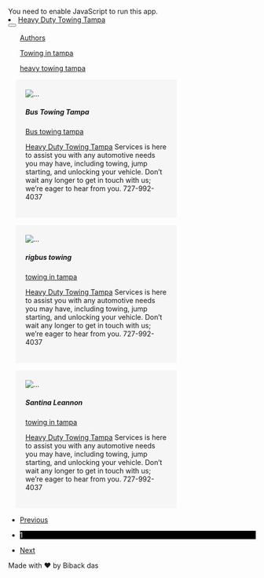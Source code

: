 
<!-- saved from url=(0038)https://www.heavytowingtampa.com/ -->
<html lang="en">
<head><meta http-equiv="Content-Type" content="text/html; charset=UTF-8">
<link rel="icon" href="https://react-blog-website.vercel.app/favicon.ico">
<meta name="viewport" content="width=device-width,initial-scale=1">
<meta name="theme-color" content="#000000">
<meta name="description" content="Web site created using create-react-app">
<link rel="apple-touch-icon" href="https://react-blog-website.vercel.app/logo192.png">
<link rel="manifest" href="https://react-blog-website.vercel.app/manifest.json">
<title>SEO generated Blog Website</title>
<link href="./React App_files/2.829c9cb5.chunk.css" rel="stylesheet">
<link href="./React App_files/main.5edbe5f8.chunk.css" rel="stylesheet">
<style type="text/css">
.keyword-info-container {
  box-sizing: border-box;
  width: 100%;
  margin-bottom: 20px;
  font-size: 12px;
  border-bottom: 1px solid #dee1e5;
}

.keyword-info-container.youtube {
  margin-bottom: 0;
  border-bottom: none;
}

.keyword-info-container .title {
  color: #26282d;
  font-size: 17px;
  font-weight: bold;
}

.keyword-info-container .tabs {
  list-style: none;
  display: flex;
  justify-content: flex-start;
  border-bottom: 1px solid #dee1e5;
  margin-top: -10px;
  padding: 0px 16px;
  align-items: center;
}
.keyword-info-container .tabs li {
  padding: 8px;
  padding-left: 0;
  color: #000;
  cursor: pointer;
  font-size: 12px;
}
.keyword-info-container .tabs li.small {
  font-size: 10px;
}
.keyword-info-container .tabs li:last-child {
  overflow: hidden;
}

.keyword-info-container .tabs li.active {
  color: #4285f4;
}

table.keyword-info-table {
  border-collapse: collapse;
  width: 100%;
  color: #000;
  font-size: 12px;
  position: relative;
}

.keyword-info-table thead {
  height: 50px;
}

.keyword-info-table th {
  padding: 10px;
  padding-left: 0;
  font-weight: bold;
  color: #000000;
  font-size: 12px;
}

.keyword-info-table th:first-child {
  padding-left: 16px;
}

.keyword-info-table th:last-child {
  padding-right: 16px;
}

.keyword-info-table td {
  border-bottom: 1px solid #dee1e5;
  padding: 10px;
  padding-left: 0;
  height: 50px;
  box-sizing: border-box;
}

.keyword-info-table td:first-child {
  padding-left: 16px;
}

.keyword-info-table td:last-child {
  padding-right: 16px;
}

.keyword-info-table tfoot tr {
  background-color: #dee1e544;
}

.keyword-info-table tfoot tr:last-child td {
  border-bottom: none;
}

.ubersuggest-button {
  color: #0086f7;
  font-family: Arial;
  font-size: 14px;
  font-weight: bold;
  line-height: 29px;
  padding: 8px 30px;
  border: 1px solid #0086f7;
  background-color: #ffffff;
  border-radius: 2px;
  outline: none;
  border: none;
  cursor: pointer;
  margin: 4px;
}

.ubersuggest-logo-wrapper {
  display: flex;
  align-items: center;
  justify-content: flex-end;
  margin: 10px 10px 0 0;
  font-weight: bold;
  color: #26282d;
}

.ubersuggest-logo {
  width: 182px;
  height: 33px;
  cursor: pointer;
}

.keyword-info-container .row {
  display: flex;
  justify-content: space-between;
  align-items: center;
  margin: 0;
  padding: 20px 16px;
  border-top: 1px solid #dee1e5;
}

.header h2 {
  color: #000000;
  font-family: Geomanist;
  font-size: 24px;
  font-weight: 500;
}

/*
Youtube Dark theme styling
*/
html[dark] .keyword-info-container .title {
  color: #fff;
}

html[dark] .keyword-info-container .tabs {
  border-color: #ffffff0d;
}

html[dark] .keyword-info-container .tabs li {
  color: #fff;
}

html[dark] .keyword-info-container .tabs li.active {
  color: #4285f4;
}

html[dark] table.keyword-info-table {
  color: #fff;
}

html[dark] .keyword-info-table th {
  color: #fff;
}

html[dark] .keyword-info-table tfoot tr {
  background-color: #3d3d3d;
}

html[dark] .keyword-info-table tfoot tr:last-child td .button-arrow {
  border-color: #fff;
}

.keyword-info-table tfoot tr:last-child td .button-arrow.disabled {
  border-color: #9b9b9b !important;
}

/*
Google Dark theme styling
*/

body[data-dt='1'] .keyword-info-container .title {
  color: #fff;
}

body[data-dt='1'] .keyword-info-container .tabs {
  border-color: #ffffff0d;
}

body[data-dt='1'] .keyword-info-container .tabs li {
  color: #fff;
}

body[data-dt='1'] .keyword-info-container .tabs li.active {
  color: #4285f4;
}

body[data-dt='1'] table.keyword-info-table {
  color: #fff;
}

body[data-dt='1'] .keyword-info-table th {
  color: #fff;
}

body[data-dt='1'] .keyword-info-table tfoot tr {
  background-color: #3d3d3d;
}

body[data-dt='1'] .keyword-info-table tfoot tr:last-child td .button-arrow {
  border-color: #fff;
}
</style><style type="text/css">.tippy-box[data-theme~='transparent'] {
  background-color: transparent;
  background-clip: padding-box;
  border: none;
  color: #333;
  box-shadow: none;
}
.tippy-box[data-theme~='transparent'] > .tippy-backdrop {
  background-color: transparent;
}
.tippy-box[data-theme~='transparent'] > .tippy-arrow:after,
.tippy-box[data-theme~='transparent'] > .tippy-svg-arrow:after {
  content: '';
  position: absolute;
  z-index: -1;
}
.tippy-box[data-theme~='transparent'] > .tippy-arrow:after {
  border-color: transparent;
  border-style: solid;
}
.tippy-box[data-theme~='transparent'][data-placement^='top']
  > .tippy-arrow:before {
  border-top-color: transparent;
}
.tippy-box[data-theme~='transparent'][data-placement^='top']
  > .tippy-arrow:after {
  border-top-color: transparent;
  border-width: 7px 7px 0;
  top: 17px;
  left: 1px;
}
.tippy-box[data-theme~='transparent'][data-placement^='top']
  > .tippy-svg-arrow
  > svg {
  top: 16px;
}
.tippy-box[data-theme~='transparent'][data-placement^='top']
  > .tippy-svg-arrow:after {
  top: 17px;
}
.tippy-box[data-theme~='transparent'][data-placement^='bottom']
  > .tippy-arrow:before {
  border-bottom-color: transparent;
  bottom: 16px;
}
.tippy-box[data-theme~='transparent'][data-placement^='bottom']
  > .tippy-arrow:after {
  border-bottom-color: transparent;
  border-width: 0 7px 7px;
  bottom: 17px;
  left: 1px;
}
.tippy-box[data-theme~='transparent'][data-placement^='bottom']
  > .tippy-svg-arrow
  > svg {
  bottom: 16px;
}
.tippy-box[data-theme~='transparent'][data-placement^='bottom']
  > .tippy-svg-arrow:after {
  bottom: 17px;
}
.tippy-box[data-theme~='transparent'][data-placement^='left']
  > .tippy-arrow:before {
  border-left-color: transparent;
}
.tippy-box[data-theme~='transparent'][data-placement^='left']
  > .tippy-arrow:after {
  border-left-color: transparent;
  border-width: 7px 0 7px 7px;
  left: 17px;
  top: 1px;
}
.tippy-box[data-theme~='transparent'][data-placement^='left']
  > .tippy-svg-arrow
  > svg {
  left: 11px;
}
.tippy-box[data-theme~='transparent'][data-placement^='left']
  > .tippy-svg-arrow:after {
  left: 12px;
}
.tippy-box[data-theme~='transparent'][data-placement^='right']
  > .tippy-arrow:before {
  border-right-color: transparent;
  right: 16px;
}
.tippy-box[data-theme~='transparent'][data-placement^='right']
  > .tippy-arrow:after {
  border-width: 7px 7px 7px 0;
  right: 17px;
  top: 1px;
  border-right-color: transparent;
}
.tippy-box[data-theme~='transparent'][data-placement^='right']
  > .tippy-svg-arrow
  > svg {
  right: 11px;
}
.tippy-box[data-theme~='transparent'][data-placement^='right']
  > .tippy-svg-arrow:after {
  right: 12px;
}
.tippy-box[data-theme~='transparent'] > .tippy-svg-arrow {
  fill: transparent;
}
.tippy-box[data-theme~='transparent'] > .tippy-svg-arrow:after {
  /* background-image: url(data:image/svg+xml;base64,PHN2ZyB3aWR0aD0iMTYiIGhlaWdodD0iNiIgeG1sbnM9Imh0dHA6Ly93d3cudzMub3JnLzIwMDAvc3ZnIj48cGF0aCBkPSJNMCA2czEuNzk2LS4wMTMgNC42Ny0zLjYxNUM1Ljg1MS45IDYuOTMuMDA2IDggMGMxLjA3LS4wMDYgMi4xNDguODg3IDMuMzQzIDIuMzg1QzE0LjIzMyA2LjAwNSAxNiA2IDE2IDZIMHoiIGZpbGw9InJnYmEoMCwgOCwgMTYsIDAuMikiLz48L3N2Zz4=); */
  background-size: 16px 6px;
  width: 16px;
  height: 6px;
}
</style>
<style type="text/css">
.tippy-box[data-animation=fade][data-state=hidden]{opacity:0}[data-tippy-root]{max-width:calc(100vw - 10px)}
.tippy-box{position:relative;background-color:#333;color:#fff;border-radius:4px;font-size:14px;line-height:1.4;outline:0;transition-property:transform,visibility,opacity}
.tippy-box[data-placement^=top]>
.tippy-arrow{bottom:0}
.tippy-box[data-placement^=top]>
.tippy-arrow:before{bottom:-7px;left:0;border-width:8px 8px 0;border-top-color:initial;transform-origin:center top}
.tippy-box[data-placement^=bottom]>
.tippy-arrow{top:0}
.tippy-box[data-placement^=bottom]>
.tippy-arrow:before{top:-7px;left:0;border-width:0 8px 8px;border-bottom-color:initial;transform-origin:center bottom}
.tippy-box[data-placement^=left]>
.tippy-arrow{right:0}
.tippy-box[data-placement^=left]>
.tippy-arrow:before{border-width:8px 0 8px 8px;border-left-color:initial;right:-7px;transform-origin:center left}.tippy-box[data-placement^=right]>
.tippy-arrow{left:0}
.tippy-box[data-placement^=right]>
.tippy-arrow:before{left:-7px;border-width:8px 8px 8px 0;border-right-color:initial;transform-origin:center right}
.tippy-box[data-inertia][data-state=visible]{transition-timing-function:cubic-bezier(.54,1.5,.38,1.11)}
.tippy-arrow{width:16px;height:16px;color:#333}
.tippy-arrow:before{content:"";position:absolute;border-color:transparent;border-style:solid}
.tippy-content{position:relative;padding:5px 9px;z-index:1}</style><style type="text/css">
.tippy-box[data-theme~=light]{color:#26323d;box-shadow:0 0 20px 4px rgba(154,161,177,.15),0 4px 80px -8px rgba(36,40,47,.25),0 4px 4px -2px rgba(91,94,105,.15);background-color:#fff}
.tippy-box[data-theme~=light][data-placement^=top]>
.tippy-arrow:before{border-top-color:#fff}
.tippy-box[data-theme~=light][data-placement^=bottom]>
.tippy-arrow:before{border-bottom-color:#fff}
.tippy-box[data-theme~=light][data-placement^=left]>
.tippy-arrow:before{border-left-color:#fff}
.tippy-box[data-theme~=light][data-placement^=right]>
.tippy-arrow:before{border-right-color:#fff}
.tippy-box[data-theme~=light]>
.tippy-backdrop{background-color:#fff}
.tippy-box[data-theme~=light]>
.tippy-svg-arrow{fill:#fff}
</style>
<style type="text/css">
.ubersuggest-header-container {
  box-sizing: border-box;
  width: 100%;
  font-size: 12px;
}

.ubersuggest-header-container .row {
  margin: 0;
  padding: 15px 16px 15px 16px;
  display: flex;
  justify-content: space-between;
  align-items: center;
  min-height: 30px;
}

.ue-enable {
  display: block;
}

.ue-disable {
  display: none !important;
}

.ubersuggest-header-container .settings {
  display: flex;
  align-items: center;
  margin-right: 18px;
}
.ubersuggest-header-container .settings-label {
  margin-right: 21px;
}

.ubersuggest-header-container .settings-icon {
  width: 21px;
  height: 21px;
  margin-right: 7px;
}
</style><style type="text/css">.keyword-info-section {
  color: #26282d;
  font-family: Arial;
  font-size: 12px;
  padding: 8px 0 10px 8px;
  display: flex;
  align-items: center;
}

.keyword-info-section.hidden {
  display: none;
}

.keyword-info-section.google {
  background-color: #fff;
}

body[data-dt='1'] .keyword-info-section.google {
  background-color: #303134;
}

.keyword-info-section.youtube {
  margin-right: 15px;
  padding: 0 0 0 10px;
  height: 100%;
  background-color: #fff;
}

.keyword-info-section.amazon {
  padding: 13px 0;
  background-color: #fff;
}
</style><style type="text/css">.kw-overview-container {
  box-sizing: border-box;
  width: 673px;
  padding: 0;
  margin: 0;
  margin-top: 14px;
  font-size: 12px;
  font-family: Arial;
}
.kw-overview-container.youtube {
  box-sizing: border-box;
  width: 100%;
  padding: 0;
  margin: 0;
  font-size: 12px;
}
</style><style type="text/css">.bl-info-container {
  box-sizing: border-box;
  width: 100%;
  padding: 0;
  margin: 0;
  font-size: 12px;
}
.bl-info-header {
  display: flex;
  height: 24px;
  width: 100%;
  padding: 0;
  justify-content: space-between;
  cursor: pointer;
  box-sizing: border-box;
  margin-bottom: 5px;
}

.bl-info-header .row {
  display: flex;
  margin: 0;
  width: 100%;
  justify-content: space-between;
}

.bl-info-header .row.youtube {
  justify-content: flex-start;
}

.bl-info-content,
.kw-info-content {
  width: 100%;
  display: flex;
  flex-direction: column;
  border: 1px solid #dee1e5;
  border-radius: 8px;
  padding-top: 0;
}

body[data-dt='1'] .kw-info-content,
body[data-dt='1'] .bl-info-content {
  background: #2a2a2a;
  border-color: #2a2a2a;
}

.bl-info-content img.loading {
  width: 50px;
  margin: 0 auto;
  margin-bottom: 10px;
}

.kw-info-content img.loading {
  width: 50px;
  margin: 0 auto;
  margin-top: 10px;
  margin-bottom: 10px;
}

table.bl-info-table,
table.kw-info-table {
  border-collapse: collapse;
  width: 100%;
  color: #808185;
  font-size: 12px;
}

body[data-dt='1'] table.bl-info-table,
body[data-dt='1'] table.kw-info-table {
  color: #fff;
}

.bl-info-table thead,
.kw-info-table thead {
  height: 50px;
}

.bl-info-table tr,
.kw-info-table tr {
  width: 100%;
  max-width: 600px;
}

.bl-info-table th,
.kw-info-table th {
  padding: 10px;
  padding-left: 0;
  font-weight: bold;
  color: #000000;
  font-size: 11px;
  border-bottom: 1px solid #dee1e5;
}

body[data-dt='1'] .bl-info-table th,
body[data-dt='1'] .kw-info-table th {
  color: #fff;
}

.bl-info-table th:first-child,
.kw-info-table th:first-child {
  padding-left: 16px;
}

.bl-info-table th:last-child,
.kw-info-table th:last-child {
  border-right: none;
  padding-right: 16px;
}

.bl-info-table td,
.kw-info-table td {
  border-bottom: 1px solid #dee1e5;
  padding: 10px;
  padding-left: 0;
  max-width: 0;
  overflow: hidden;
  text-overflow: ellipsis;
  white-space: nowrap;
  color: #000;
}

body[data-dt='1'] .bl-info-table td,
body[data-dt='1'] .kw-info-table td {
  color: #fff;
}

.bl-info-table td:first-child,
.kw-info-table td:first-child {
  border-left: none;
  padding-left: 16px;
}

.bl-info-table td:last-child,
.kw-info-table td:last-child {
  border-right: none;
  padding-right: 16px;
}

.bl-info-table tfoot tr:last-child td,
.kw-info-table tfoot tr:last-child td {
  border-bottom: none;
}

.bl-info-container .row {
  display: flex;
  justify-content: space-between;
  align-items: center;
  margin-top: 10px;
  margin-bottom: 20px;
}
</style><style type="text/css">.statistics-graph-container {
  box-sizing: border-box;
  width: 100%;
  margin-bottom: 5px;
  font-size: 12px;
  padding: 0px 16px;
}

.statistics-graph-container .row {
  display: flex;
  justify-content: space-between;
  align-items: center;
  margin: 10px 0 20px 0;
}

.statistics-graph-container .row .title {
  color: #26282d;
  font-size: 17px;
  font-weight: bold;
}

.statistics-graph-container .tabs {
  list-style: none;
  display: flex;
  justify-content: flex-start;
  border-bottom: 1px solid #dee1e5;
  margin: 0 -16px;
  margin-bottom: 10px;
  margin-top: -10px;
  padding: 0px 16px;
}

.statistics-graph-container .tabs li {
  display: flex;
  align-items: center;
  padding: 8px 16px;
  color: #000;
  cursor: pointer;
  font-size: 13px;
  border-bottom: 3px solid transparent;
}

.statistics-graph-container .tabs li:first-child {
  margin-left: -16px;
}

.statistics-graph-container .tabs li.active {
  color: #4285f4;
  border-bottom: 3px solid #4285f4;
}

/* Google Dark Theme */
body[data-dt='1'] .statistics-graph-container .row .title {
  color: #fff;
}

body[data-dt='1'] .statistics-graph-container .tabs {
  border-bottom: 1px solid #dee1e5;
}

body[data-dt='1'] .statistics-graph-container .tabs li {
  color: #fff;
}

body[data-dt='1'] .statistics-graph-container .tabs li.active {
  color: #fff;
  border-bottom: 3px solid #fff;
}
</style>
</head>
<body>
<noscript>You need to enable JavaScript to run this app.</noscript>
<div id="root">
<div class="App">
<div class="navBar1">
<nav class="fixed-top d-flex justify-content-between navbar navbar-expand-md navbar-dark bg-dark">
<li class="nav-item">
<a class="text-white" href="https://www.heavytowingtampa.com/">Heavy Duty Towing Tampa</a></li>
<button aria-label="Toggle navigation" type="button" class="navbar-toggler" style="width: auto;"><span class="navbar-toggler-icon">
</span>
</button>
<div class="collapse navbar-collapse" style="color: white; width: auto;">
<ul class="ml-auto navbar-nav">
<li class="nav-item">
<a href="https://www.heavytowingtampa.com/">
<p class="m-2 text-white"> Authors</p>
</a>
</li>
<li class="nav-item"><a href="https://www.heavytowingtampa.com/services/"><p class="m-2 text-secondary"> Towing in tampa</p></a></li><li class="nav-item"><a href="https://www.heavytowingtampa.com/services/"><p class=" m-2 text-secondary"> heavy towing tampa</p></a></li></ul></div></nav></div>
<div>
<div class="container"><div class="row"><div class="col-12 col-sm-6 col-md-4"><div class="card specialCard mx-auto" style="width: 18rem; padding: 20px; background-color: rgb(246, 246, 246); border: none; margin: 15px;"><img src="./React App_files/Delpha Crist" class="card-img-top" alt="...">
<div class="card-body text-center"><h5 class="card-title text-black-50">Bus Towing Tampa</h5><a class="btn btn-primary text-white font-weight-bold" id="0" href="https://www.heavytowingtampa.com/services/bus-towing-tampa/">Bus towing tampa</a><p><a href="https://www.heavytowingtampa.com"/>Heavy Duty Towing Tampa</a> Services is here to assist you with any automotive needs you may have, including towing, jump starting, and unlocking your vehicle. Don’t wait any longer to get in touch with us; we’re eager to hear from you. 727-992-4037</p></div></div></div><div class="col-12 col-sm-6 col-md-4"><div class="card specialCard mx-auto" style="width: 18rem; padding: 20px; background-color: rgb(246, 246, 246); border: none; margin: 15px;"><img src="./React App_files/Amya Satterfield" class="card-img-top" alt="..."><div class="card-body text-center"><h5 class="card-title text-black-50">rigbus towing</h5><a class="btn btn-primary text-white font-weight-bold" id="1" href="https://www.heavytowingtampa.com/services/">towing in tampa</a><p><a href="https://www.heavytowingtampa.com"/>Heavy Duty Towing Tampa</a> Services is here to assist you with any automotive needs you may have, including towing, jump starting, and unlocking your vehicle. Don’t wait any longer to get in touch with us; we’re eager to hear from you. 727-992-4037</p></div></div></div><div class="col-12 col-sm-6 col-md-4"><div class="card specialCard mx-auto" style="width: 18rem; padding: 20px; background-color: rgb(246, 246, 246); border: none; margin: 15px;"><img src="./React App_files/Santina Leannon" class="card-img-top" alt="..."><div class="card-body text-center"><h5 class="card-title text-black-50">Santina Leannon</h5><a class="btn btn-primary text-white font-weight-bold" id="2" href="https://www.heavytowingtampa.com/services/">towing in tampa</a><p><a href="https://www.heavytowingtampa.com"/>Heavy Duty Towing Tampa</a> Services is here to assist you with any automotive needs you may have, including towing, jump starting, and unlocking your vehicle. Don’t wait any longer to get in touch with us; we’re eager to hear from you. 727-992-4037</p></div></div></div><nav aria-label="Page navigation example"><ul class="pagination justify-content-center pagination-lg p-4"><li class="page-item disabled"><a class="page-link" href="https://react-blog-website.vercel.app/NaN">Previous</a></li><li class="page-item"><p class="page-link" style="background-color: black; color: white;">1</p></li><li class="page-item"><a class="page-link" href="https://www.heavytowingtampa.com//2">Next</a></li></ul></nav></div></div><div class="card-footer text-muted text-center font-weight-bolder p-5 m-2">Made with ♥ by Biback das</div></div></div>
<script>!function(e){function r(r){for(var n,l,f=r[0],i=r[1],a=r[2],c=0,s=[];c<f.length;c++)l=f[c],Object.prototype.hasOwnProperty.call(o,l)&&o[l]&&s.push(o[l][0]),o[l]=0;for(n in i)Object.prototype.hasOwnProperty.call(i,n)&&(e[n]=i[n]);for(p&&p(r);s.length;)s.shift()();return u.push.apply(u,a||[]),t()}function t(){for(var e,r=0;r<u.length;r++){for(var t=u[r],n=!0,f=1;f<t.length;f++){var i=t[f];0!==o[i]&&(n=!1)}n&&(u.splice(r--,1),e=l(l.s=t[0]))}return e}var n={},o={1:0},u=[];function l(r){if(n[r])return n[r].exports;var t=n[r]={i:r,l:!1,exports:{}};return e[r].call(t.exports,t,t.exports,l),t.l=!0,t.exports}l.m=e,l.c=n,l.d=function(e,r,t){l.o(e,r)||Object.defineProperty(e,r,{enumerable:!0,get:t})},l.r=function(e){"undefined"!=typeof Symbol&&Symbol.toStringTag&&Object.defineProperty(e,Symbol.toStringTag,{value:"Module"}),Object.defineProperty(e,"__esModule",{value:!0})},l.t=function(e,r){if(1&r&&(e=l(e)),8&r)return e;if(4&r&&"object"==typeof e&&e&&e.__esModule)return e;var t=Object.create(null);if(l.r(t),Object.defineProperty(t,"default",{enumerable:!0,value:e}),2&r&&"string"!=typeof e)for(var n in e)l.d(t,n,function(r){return e[r]}.bind(null,n));return t},l.n=function(e){var r=e&&e.__esModule?function(){return e.default}:function(){return e};return l.d(r,"a",r),r},l.o=function(e,r){return Object.prototype.hasOwnProperty.call(e,r)},l.p="/";var f=this.webpackJsonpblog=this.webpackJsonpblog||[],i=f.push.bind(f);f.push=r,f=f.slice();for(var a=0;a<f.length;a++)r(f[a]);var p=i;t()}([])</script>
<script src="./React App_files/2.ba08cb1b.chunk.js.download"></script><script src="./React App_files/main.07be64a8.chunk.js.download"></script><div class="ue-sidebar-container"></div></body></html>
